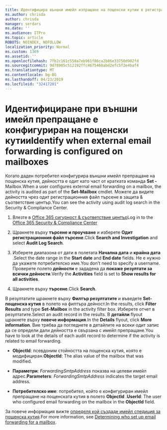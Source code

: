 ```yaml
---
title: Идентифицира външни имейл изпращане на пощенски кутии в регистрационните файлове от одита
ms.author: chrisda
author: chrisda
manager: serdars
ms.date: ''
ms.audience: ITPro
ms.topic: article
ROBOTS: NOINDEX, NOFOLLOW
localization_priority: Normal
ms.custom: 1369
ms.assetid: ''
ms.openlocfilehash: 7fb2c161c558a7eb961f86ca2b86e33750d902fd
ms.sourcegitcommit: 9d78905c512192ffc4675468abd2efc5f2e4baf4
ms.translationtype: MT
ms.contentlocale: bg-BG
ms.lasthandoff: 04/23/2019
ms.locfileid: "32417201"
---
```

# <a name="identify-when-external-email-forwarding-is-configured-on-mailboxes"></a><span data-ttu-id="0b96b-102">Идентифициране при външни имейл препращане е конфигуриран на пощенски кутии</span><span class="sxs-lookup"><span data-stu-id="0b96b-102">Identify when external email forwarding is configured on mailboxes</span></span>

<span data-ttu-id="0b96b-103">Когато даден потребител конфигурира външни имейл препращане на пощенска кутия, дейността е одит като част от кратката команда **Set -** Mailbox.</span><span class="sxs-lookup"><span data-stu-id="0b96b-103">When a user configures external email forwarding on a mailbox, the activity is audited as part of the **Set-Mailbox** cmdlet.</span></span> <span data-ttu-id="0b96b-104">Можете да видите дейността чрез одит регистрационния файл търсене в защита & съответствие център.</span><span class="sxs-lookup"><span data-stu-id="0b96b-104">You can see the activity using audit log search in the Security & Compliance Center.</span></span>

1. <span data-ttu-id="0b96b-105">Влезте в [Office 365 сигурност & съответствие център](https://protection.office.com/)</span><span class="sxs-lookup"><span data-stu-id="0b96b-105">Log in to the [Office 365 Security & Compliance Center](https://protection.office.com/)</span></span>

2. <span data-ttu-id="0b96b-106">Щракнете върху **търсене и проучване** и изберете **Одит регистрационния файл търсене**.</span><span class="sxs-lookup"><span data-stu-id="0b96b-106">Click **Search and Investigation** and select **Audit Log Search**.</span></span>

3. <span data-ttu-id="0b96b-107">Изберете диапазона от дати в полетата **Начална дата** и **крайна дата** .</span><span class="sxs-lookup"><span data-stu-id="0b96b-107">Select the date range in the **Start date** and **End date** fields.</span></span> <span data-ttu-id="0b96b-108">Не е нужно да укажете потребителско име.</span><span class="sxs-lookup"><span data-stu-id="0b96b-108">You don't need to specify a username.</span></span> <span data-ttu-id="0b96b-109">Проверете полето **дейности** е зададена да **покаже резултати за всички дейности**.</span><span class="sxs-lookup"><span data-stu-id="0b96b-109">Verify the **Activities** field is set to **Show results for all activities**.</span></span>

4. <span data-ttu-id="0b96b-110">Щракнете върху **търсене**.</span><span class="sxs-lookup"><span data-stu-id="0b96b-110">Click **Search**.</span></span>

<span data-ttu-id="0b96b-111">В резултатите щракнете върху **Филтър резултатите** и въведете **Set-пощенска кутия** в полето на филтъра дейност.</span><span class="sxs-lookup"><span data-stu-id="0b96b-111">In the results, click **Filter Results** and type **Set-Mailbox** in the activity filter box.</span></span> <span data-ttu-id="0b96b-112">Изберете отчет в резултатите.</span><span class="sxs-lookup"><span data-stu-id="0b96b-112">Select an audit record in the results.</span></span> <span data-ttu-id="0b96b-113">В **детайли** flyout щракнете върху **повече информация**.</span><span class="sxs-lookup"><span data-stu-id="0b96b-113">In the **Details** flyout, click **More information**.</span></span> <span data-ttu-id="0b96b-114">Вие трябва да погледнете в детайлите на всеки одит запис да се определи дали дейността е свързана с имейл препращане.</span><span class="sxs-lookup"><span data-stu-id="0b96b-114">You have to look at the details of each audit record to determine if the activity is related to email forwarding.</span></span>

- <span data-ttu-id="0b96b-115">**ObjectId**: псевдоним стойността на пощенска кутия, която е модифициран.</span><span class="sxs-lookup"><span data-stu-id="0b96b-115">**ObjectId**: The alias value of the mailbox that was modified.</span></span>

- <span data-ttu-id="0b96b-116">**Параметри**: _ForwardingSmtpAddress_ показва на целеви имейл адрес.</span><span class="sxs-lookup"><span data-stu-id="0b96b-116">**Parameters**: _ForwardingSmtpAddress_ indicates the target email address.</span></span>

- <span data-ttu-id="0b96b-117">**Потребителско име**: потребител, който е конфигуриран имейл препращане на пощенската кутия в полето **ObjectId** .</span><span class="sxs-lookup"><span data-stu-id="0b96b-117">**UserId**: The user who configured email forwarding on the mailbox in the **ObjectId** field.</span></span>

<span data-ttu-id="0b96b-118">За повече информация вижте [определя кой създаде имейл спедиция за пощенска кутия](https://docs.microsoft.com/office365/securitycompliance/auditing-troubleshooting-scenarios#determining-who-set-up-email-forwarding-for-a-mailbox).</span><span class="sxs-lookup"><span data-stu-id="0b96b-118">For more information, see [Determining who set up email forwarding for a mailbox](https://docs.microsoft.com/office365/securitycompliance/auditing-troubleshooting-scenarios#determining-who-set-up-email-forwarding-for-a-mailbox).</span></span>
